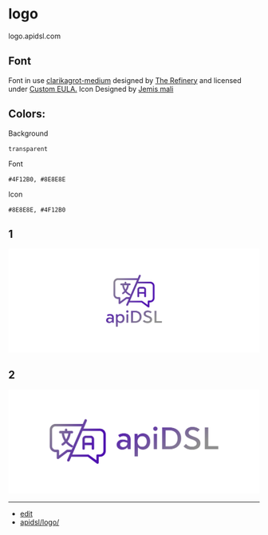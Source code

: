 # logo
logo.apidsl.com

## Font

Font in use <a target="_blank" href="https://www.fontspring.com/fonts/the-refinery/clarika/clarika-grotesque-medium">clarikagrot-medium</a> designed by
<a target="_blank" href="https://www.refinerybrand.com/">The Refinery</a>
and licensed under
<a target="_blank" href="https://www.fontsquirrel.com/license/clarika">Custom EULA.</a>
  Icon Designed by
  <a target="_blank" href="https://thenounproject.com/jemismali">Jemis mali</a>


## Colors:



Background


    transparent


Font


    #4F12B0, #8E8E8E


Icon
  
    #8E8E8E, #4F12B0
    
    
    
## 1
![1/cover.png](1/cover.png)

## 2
![2/cover.png](2/cover.png)



---

+ [edit](https://github.com/apidsl/logo/edit/main/README.md)
+ [apidsl/logo/](https://github.com/apidsl/logo/)



